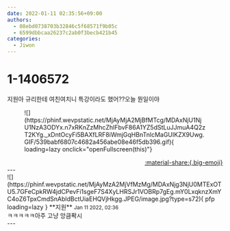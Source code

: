 ```yaml
---
date: 2022-01-11 02:35:56+09:00
authors:
  - 08ebd0738703b32846c5f68571f9b05c
  - 6599dbbcaa26237c2ab0f3becb421b45
categories:
  - Jiwon
---
```


# 1-1406572

<div class="post-container" markdown="1">
<div class="content-container md-sidebar__scrollwrap" markdown="1">

지원아 규리한테 여친여치니 특강이라도 했어??오늘 뭔일이야 
<figure markdown="1">
![](https://phinf.wevpstatic.net/MjAyMjA2MjBfMTcg/MDAxNjU1NjU1NzA3ODYx.n7xRKnZzMhcZhIFbvF86A1YZ5dStLuJJmuA4Q2zT2KYg._xDntOcyFi5BAXfLRF8iWmjGqHBnTnlcMaGUIKZX9Uwg.GIF/539babf6807c4682a456abe08e46f5db396.gif){ loading=lazy onclick="openFullscreen(this)"}
</figure>


</div>
</div>

<div style="text-align: right;" markdown="1">
<a href="https://weverse.io/fromis9/fanpost/1-1406572" style="text-align: right;">:material-share:{.big-emoji}</a>
</div>
---

<div class="comments-container md-sidebar__scrollwrap" markdown="1">
<div class="comment" markdown="1">
<div class='id-container' markdown="1">
![](https://phinf.wevpstatic.net/MjAyMzA2MjVfMzMg/MDAxNjg3NjU0MTExOTU5.7GFeCpkRW4jdCPevFi1sgeF7S4XyLHRSJr1VOBRp7gEg.mY0LxqknzXmYC4oZ6TpxCmdSnAbldBctUiaEHQVjHkgg.JPEG/image.jpg?type=s72){ pfp loading=lazy }
**<span class="artist">지원</span>** <small>Jan 11 2022, 02:36</small><br>
</div>
<div class='comment-body' markdown="1">
ㅋㅋㅋㅋㅋ아주 고냥 앙큼퐉시
</div>
</div>
</div>
---
